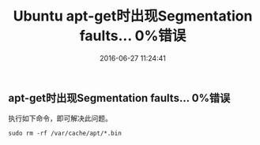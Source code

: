 ﻿---
title: Ubuntu apt-get时出现Segmentation faults... 0%错误
date: 2016-06-27 11:24:41
tags: [ubuntu,Linux]
permalink: apt-get-command-ends-with-segmentation-fault
---
## apt-get时出现Segmentation faults... 0%错误 ##
执行如下命令，即可解决此问题。
```Shell
sudo rm -rf /var/cache/apt/*.bin
```
<!-- more -->